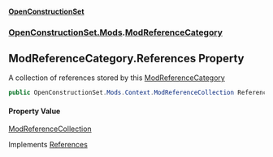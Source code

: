 #### [OpenConstructionSet](index.md 'index')
### [OpenConstructionSet.Mods](index.md#OpenConstructionSet_Mods 'OpenConstructionSet.Mods').[ModReferenceCategory](fD20sxqQhMY5F9hDkDL_LA.md 'OpenConstructionSet.Mods.ModReferenceCategory')
## ModReferenceCategory.References Property
A collection of references stored by this [ModReferenceCategory](fD20sxqQhMY5F9hDkDL_LA.md 'OpenConstructionSet.Mods.ModReferenceCategory')
```csharp
public OpenConstructionSet.Mods.Context.ModReferenceCollection References { get; }
```
#### Property Value
[ModReferenceCollection](f6RRzzsjVUCH3ptIqc2CWw.md 'OpenConstructionSet.Mods.Context.ModReferenceCollection')

Implements [References](4Jz2xlTazW3jc3TGlbuZ2A.md 'OpenConstructionSet.Data.IReferenceCategory.References')  
